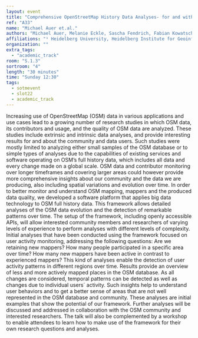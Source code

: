 ```yaml
---
layout: event
title: "Comprehensive OpenStreetMap History Data Analyses- for and with the OSM community"
ref: "A33"
name: "Michael Auer et.al."
authors: "Michael Auer, Melanie Eckle, Sascha Fendrich, Fabian Kowatsch, Sabrina Marx, Martin Raifer, Moritz Schott, Rafael Troilo, Alexander Zipf"
affiliations: "¹ Heidelberg University, Heidelberg Institute for Geoinformation Technology, GIScience Research Group, Department of Geography"
organization: ""
extra_tags:
  - "academic_track"
room: "S.1.3"
sortroom: "4"
length: "30 minutes"
time: "Sunday 12:30"
tags:
  - sotmevent
  - slot22
  - academic_track
---
```

Increasing use of OpenStreetMap (OSM) data in various applications and use cases lead to a growing number of research studies in which OSM data, its contributors and usage, and the quality of OSM data are analyzed. These studies include extrinsic and intrinsic data analyses, and provide interesting results for and about the community and data users.
Such studies were mostly limited to analyzing either small samples of the OSM database or to simple types of analyses due to the capabilities of existing services and software operating on OSM’s full history data, which includes all data and every change made on a global scale. OSM data and contributor monitoring over longer timeframes and covering larger areas could however provide more comprehensive insights about our community and the data we are producing, also including spatial variations and evolution over time.
In order to better monitor and understand OSM mapping, mappers and the produced data quality, we developed a software platform that applies big data technology to OSM full history data. This framework allows detailed analyses of the OSM data evolution and the detection of remarkable patterns over time. The setup of the framework, including openly accessible APIs, will allow interested community members and researchers of varying levels of experience to perform analyses with different levels of complexity.
Initial analyses that have been conducted using the framework focused on user activity monitoring, addressing the following questions: Are we retaining new mappers? How many people participated in a specific area over time? How many new mappers have been active in contrast to experienced mappers? This kind of analyses enable the detection of user activity patterns in different regions over time. Results provide an overview of less and more actively mapped places in the OSM database. As all changes are considered, temporal patterns can be detected as well as changes due to individual users´ activity. Such insights help to understand user behaviors and to get a better sense of areas that are not well represented in the OSM database and community.
These analyses are initial examples that show the potential of our framework. Further analyses will be discussed and addressed in collaboration with the OSM community and interested researchers.
The talk will also be complemented by a workshop to enable attendees to learn how to make use of the framework for their own research questions and analyses.